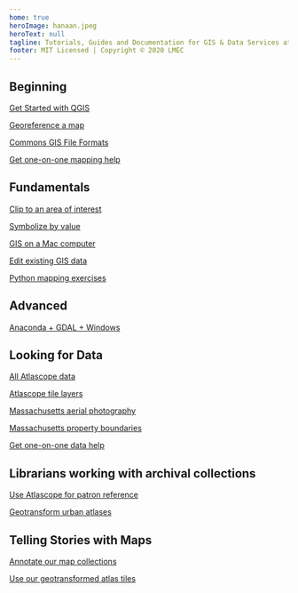 ```yaml
---
home: true
heroImage: hanaan.jpeg
heroText: null
tagline: Tutorials, Guides and Documentation for GIS & Data Services at the Leventhal Map & Education Center at the Boston Public Library
footer: MIT Licensed | Copyright © 2020 LMEC
---
```



<div class="features">
  <div class="feature">
    <h2>Beginning</h2>
      <p><a href='./guides/get-started-qgis/'>Get Started with QGIS</a></p>  
      <p><a href='./guides/georeference.html'>Georeference a map</a></p>  
      <p><a href='./guides/file-formats.html'>Commons GIS File Formats</a></p>       
    <p><a href='./request.html'>Get one-on-one mapping help</a></p>
  </div>
  <div class="feature">
    <h2>Fundamentals</h2> 
      <p><a href='./guides/clip-by-extent.html'>Clip to an area of interest</a></p>
      <p><a href='./guides/symbolize-value.html'>Symbolize by value</a></p>
      <p><a href='./guides/mac-setup.html'>GIS on a Mac computer</a></p>   
       <p><a href='./guides/edit-geometry.html'>Edit existing GIS data</a></p> 
       <p><a href='./guides/python.html'>Python mapping exercises</a></p> 
          
  </div>
      <div class="feature">
    <h2>Advanced</h2>   
      <p><a href='./guides/windows-anaconda.html'>Anaconda + GDAL + Windows</a></p>  
  </div>
  <div class="feature">
    <h2>Looking for Data</h2>
    <p><a href='./documentation/access-urban-atlas-data.html'>All Atlascope data</a></p>
    <p><a href='./guides/atlascope-tiles.html'>Atlascope tile layers</a></p>
    <p><a href='./guides/aerial.html'>Massachusetts aerial photography</a></p>
    <p><a href='./guides/mass-parcels.html'>Massachusetts property boundaries</a></p>
    <p><a href='./request.html'>Get one-on-one data help</a></p>
  </div>
  <div class="feature">
    <h2>Librarians working with archival collections</h2>
    <p><a href='./guides/atlascope-tool-guide.html'>Use Atlascope for patron reference</a></p>
    <p><a href='./documentation/create-urban-atlas-data.html'>Geotransform urban atlases</a></p>
  </div>
  <div class="feature">
    <h2>Telling Stories with Maps</h2>
      <p><a href='./guides/create-stories.html'>Annotate our map collections</a></p>
      <p><a href='./guides/atlascope-tiles.html'>Use our geotransformed atlas tiles</a></p>
  </div>
</div>
